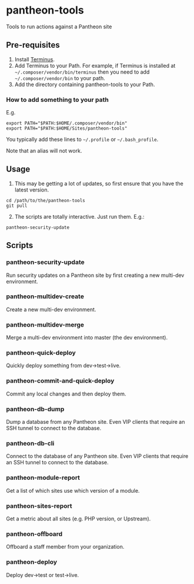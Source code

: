 # pantheon-tools
Tools to run actions against a Pantheon site

## Pre-requisites
1. Install [Terminus](https://github.com/pantheon-systems/terminus).
2. Add Terminus to your Path.  For example, if Terminus is installed at `~/.composer/vendor/bin/terminus` then you need to add `~/.composer/vendor/bin` to your path.
3. Add the directory containing pantheon-tools to your Path.

### How to add something to your path
  E.g.

```
export PATH="$PATH:$HOME/.composer/vendor/bin"
export PATH="$PATH:$HOME/Sites/pantheon-tools"
```

You typically add these lines to `~/.profile` or `~/.bash_profile`.

Note that an alias will not work.

## Usage
1. This may be getting a lot of updates, so first ensure that you have the latest version.
```
cd /path/to/the/pantheon-tools
git pull
```
2. The scripts are totally interactive.  Just run them.  E.g.:
```
pantheon-security-update
```

## Scripts

### pantheon-security-update

Run security updates on a Pantheon site by first creating a new multi-dev environment.

### pantheon-multidev-create

Create a new multi-dev environment.

### pantheon-multidev-merge

Merge a multi-dev environment into master (the dev environment).

### pantheon-quick-deploy

Quickly deploy something from dev->test->live.

### pantheon-commit-and-quick-deploy

Commit any local changes and then deploy them.

### pantheon-db-dump

Dump a database from any Pantheon site.  Even VIP clients that require an SSH tunnel to connect to the database.

### pantheon-db-cli

Connect to the database of any Pantheon site.  Even VIP clients that require an SSH tunnel to connect to the database.

### pantheon-module-report

Get a list of which sites use which version of a module.

### pantheon-sites-report

Get a metric about all sites (e.g. PHP version, or Upstream).

### pantheon-offboard

Offboard a staff member from your organization.

### pantheon-deploy

Deploy dev->test or test->live.
